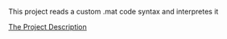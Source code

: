 This project reads a custom .mat code syntax and interpretes it

[The Project Description](https://github.com/ocebenzer/BOUN_cmpe_archive_ocb/blob/master/cmpe230/project%202%20Python/cmpe230fall2019hw2.pdf)

